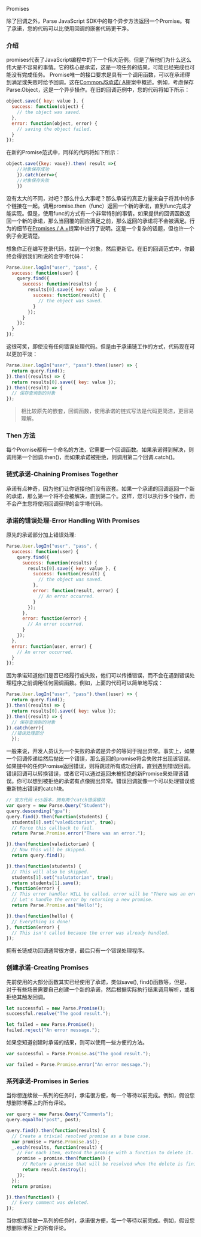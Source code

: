 Promises

除了回调之外，Parse JavaScript SDK中的每个异步方法返回一个Promise。有了承诺，您的代码可以比使用回调的嵌套代码更干净。

### 介绍

promises代表了JavaScript编程中的下一个伟大范例。但是了解他们为什么这么伟大是不容易的事情。它的核心是承诺，这是一项任务的结果，可能已经完成也可能没有完成任务。 Promise唯一的接口要求是具有一个调用函数，可以在承诺得到满足或失败时给予回调。这在[CommonJS承诺/ A](http://wiki.commonjs.org/wiki/Promises/A "Common JS Promises/ A proposal")提案中概述。例如，考虑保存Parse.Object，这是一个异步操作。在旧的回调范例中，您的代码将如下所示：

```js
object.save({ key: value }, {
  success: function(object) {
    // the object was saved.
  },
  error: function(object, error) {
    // saving the object failed.
  }
});
```

在新的Promise范式中，同样的代码将如下所示：

```js
object.save({key: vaue}).then( result =>{
    //对象保存成功
    }).catch(err=>{
    //对象保存失败
    })
```

没有太大的不同，对吧？那么什么大事呢？那么承诺的真正力量来自于将其中的多个链接在一起。调用promise.then（func）返回一个新的承诺，直到func完成才能实现。但是，使用func的方式有一个非常特别的事情。如果提供的回调函数返回一个新的承诺，那么当回覆的回应满足之前，那么返回的承诺将不会被满足。行为的细节在[Promises / A +](https://github.com/promises-aplus/promises-spec "Promises / A +")提案中进行了说明。这是一个复杂的话题，但也许一个例子会更清楚。

想象你正在编写登录代码，找到一个对象，然后更新它。在旧的回调范式中，你最终会得到我们所说的金字塔代码：

```js
Parse.User.logIn("user", "pass", {
  success: function(user) {
    query.find({
      success: function(results) {
        results[0].save({ key: value }, {
          success: function(result) {
            // the object was saved.
          }
        });
      }
    });
  }
});
```

这很可笑，即使没有任何错误处理代码。但是由于承诺链工作的方式，代码现在可以更加平淡：

```js
Parse.User.logIn("user", "pass").then((user) => {
  return query.find();
}).then((results) => {
  return results[0].save({ key: value });
}).then((result) => {
  // 保存查询到的对象
});
```

> 相比较原先的嵌套，回调函数，使用承诺的链式写法是代码更简洁，更容易理解。

### Then 方法

每个Promise都有一个命名的方法，它需要一个回调函数。如果承诺得到解决，则调用第一个回调.then\(\)，而如果承诺被拒绝，则调用第二个回调.catch\(\)。

### 链式承诺-Chaining Promises Together

承诺有点神奇，因为他们让你链接他们没有嵌套。如果一个承诺的回调返回一个新的承诺，那么第一个将不会被解决，直到第二个。这样，您可以执行多个操作，而不会产生您将使用回调获得的金字塔代码。

### 承诺的错误处理-Error Handling With Promises

原先的承诺部分加上错误处理:

```js
Parse.User.logIn("user", "pass", {
  success: function(user) {
    query.find({
      success: function(results) {
        results[0].save({ key: value }, {
          success: function(result) {
            // the object was saved.
          },
          error: function(result, error) {
            // An error occurred.
          }
        });
      },
      error: function(error) {
        // An error occurred.
      }
    });
  },
  error: function(user, error) {
    // An error occurred.
  }
});
```

因为承诺知道他们是否已经履行或失败，他们可以传播错误，而不会在遇到错误处理程序之前调用任何回调函数。例如，上面的代码可以简单地写成：

```js
Parse.User.logIn("user", "pass").then((user) => {
  return query.find();
}).then((results) => {
  return results[0].save({ key: value });
}).then((result) => {
  // 保存查询到的对象
}).catch(err){
  //错误处理部分
  });
```

一般来说，开发人员认为一个失败的承诺是异步的等同于抛出异常。事实上，如果一个回调传递给然后抛出一个错误，那么返回的promise将会失败并出现该错误。如果链中的任何Promise返回错误，则将跳过所有成功回调，直到遇到错误回调。错误回调可以转换错误，或者它可以通过返回未被拒绝的新Promise来处理该错误。你可以想到被拒绝的承诺有点像抛出异常。错误回调就像一个可以处理错误或重新抛出错误的catch块。

```js
// 官方代码 es5版本，拥有两个catch错误模块
var query = new Parse.Query("Student");
query.descending("gpa");
query.find().then(function(students) {
  students[0].set("valedictorian", true);
  // Force this callback to fail.
  return Parse.Promise.error("There was an error.");

}).then(function(valedictorian) {
  // Now this will be skipped.
  return query.find();

}).then(function(students) {
  // This will also be skipped.
  students[1].set("salutatorian", true);
  return students[1].save();
}, function(error) {
  // This error handler WILL be called. error will be "There was an error.".
  // Let's handle the error by returning a new promise.
  return Parse.Promise.as("Hello!");

}).then(function(hello) {
  // Everything is done!
}, function(error) {
  // This isn't called because the error was already handled.
});
```

拥有长链成功回调通常很方便，最后只有一个错误处理程序。

### 创建承诺-Creating Promises

先前使用的大部分函数其实已经使用了承诺，类似save\(\), find\(\)函数等，但是，对于有些场景需要自己创建一个新的承诺，然后根据实际执行结果调用解析，或者拒绝其触发回调。

```js
let successful = new Parse.Promise();
successful.resolve("The good result.");

let failed = new Parse.Promise();
failed.reject("An error message.");
```

如果您知道创建时承诺的结果，则可以使用一些方便的方法。

```js
var successful = Parse.Promise.as("The good result.");

var failed = Parse.Promise.error("An error message.");
```

### 系列承诺-Promises in Series

当你想连续做一系列的任务时，承诺很方便，每一个等待以前完成。例如，假设您想删除博客上的所有评论。

```js
var query = new Parse.Query("Comments");
query.equalTo("post", post);

query.find().then(function(results) {
  // Create a trivial resolved promise as a base case.
  var promise = Parse.Promise.as();
  _.each(results, function(result) {
    // For each item, extend the promise with a function to delete it.
    promise = promise.then(function() {
      // Return a promise that will be resolved when the delete is finished.
      return result.destroy();
    });
  });
  return promise;

}).then(function() {
  // Every comment was deleted.
});
```

  


当你想连续做一系列的任务时，承诺很方便，每一个等待以前完成。例如，假设您想删除博客上的所有评论。

